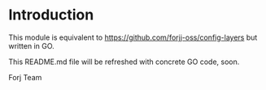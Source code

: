 # Introduction

This module is equivalent to https://github.com/forjj-oss/config-layers
but written in GO.

This README.md file will be refreshed with concrete GO code, soon.


Forj Team
